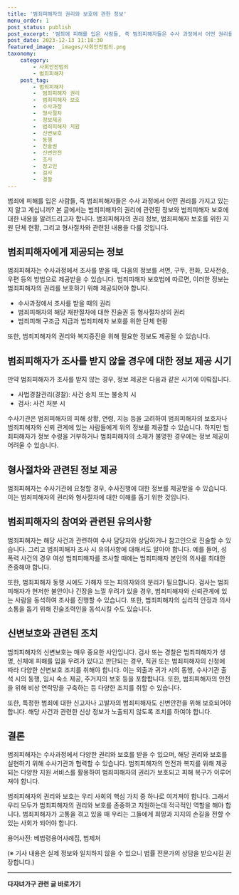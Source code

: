```yaml
---
title: '범죄피해자의 권리와 보호에 관한 정보'
menu_order: 1
post_status: publish
post_excerpt: '범죄에 피해를 입은 사람들, 즉 범죄피해자들은 수사 과정에서 어떤 권리를 가지고 있는지 알고 계십니까  본 글에서는 범죄피해자의 권리에 관련된 정보와 범죄피해자 보호에 대한 내용을 알려드리고자 합니다. 범죄피해자의 권리 정보, 범죄피해자 보호를 위한 지원 단체 현황, 그리고 형사절차와 관련된 내용을 다룰 것입니다.'
post_date: 2023-12-13 11:18:30
featured_image: _images/사회안전범죄.png
taxonomy:
    category:
        - 사회안전범죄
        - 범죄피해자
    post_tag:
        - 범죄피해자
        -  범죄피해자 권리
        -  범죄피해자 보호
        -  수사과정
        -  형사절차
        -  정보제공
        -  범죄피해자 지원
        -  신변보호
        -  동행
        -  진술권
        -  신변안전
        -  조사
        -  참고인
        -  검사
        -  경찰
---
```



범죄에 피해를 입은 사람들, 즉 범죄피해자들은 수사 과정에서 어떤 권리를 가지고 있는지 알고 계십니까? 본 글에서는 범죄피해자의 권리에 관련된 정보와 범죄피해자 보호에 대한 내용을 알려드리고자 합니다. 범죄피해자의 권리 정보, 범죄피해자 보호를 위한 지원 단체 현황, 그리고 형사절차와 관련된 내용을 다룰 것입니다.

## 범죄피해자에게 제공되는 정보

범죄피해자는 수사과정에서 조사를 받을 때, 다음의 정보를 서면, 구두, 전화, 모사전송, 우편 등의 방법으로 제공받을 수 있습니다. 범죄피해자 보호법에 따르면, 이러한 정보는 범죄피해자의 권리를 보호하기 위해 제공되어야 합니다.

- 수사과정에서 조사를 받을 때의 권리
- 범죄피해자의 해당 재판절차에 대한 진술권 등 형사절차상의 권리
- 범죄피해 구조금 지급과 범죄피해자 보호를 위한 단체 현황

또한, 범죄피해자의 권리와 복지증진을 위해 필요한 정보도 제공될 수 있습니다.

## 범죄피해자가 조사를 받지 않을 경우에 대한 정보 제공 시기

만약 범죄피해자가 조사를 받지 않는 경우, 정보 제공은 다음과 같은 시기에 이뤄집니다.

- 사법경찰관리(경찰): 사건 송치 또는 불송치 시
- 검사: 사건 처분 시

수사기관은 범죄피해자의 피해 상황, 연령, 지능 등을 고려하여 범죄피해자의 보호자나 범죄피해자와 신뢰 관계에 있는 사람들에게 위의 정보를 제공할 수 있습니다. 하지만 범죄피해자가 정보 수령을 거부하거나 범죄피해자의 소재가 불명한 경우에는 정보 제공이 어려울 수 있습니다.

## 형사절차와 관련된 정보 제공

범죄피해자는 수사기관에 요청할 경우, 수사진행에 대한 정보를 제공받을 수 있습니다. 이는 범죄피해자의 권리와 형사절차에 대한 이해를 돕기 위한 것입니다.

## 범죄피해자의 참여와 관련된 유의사항

범죄피해자는 해당 사건과 관련하여 수사 담당자와 상담하거나 참고인으로 진술할 수 있습니다. 그리고 범죄피해자 조사 시 유의사항에 대해서도 알아야 합니다. 예를 들어, 성폭력 사건의 경우 여성 범죄피해자를 조사할 때에는 범죄피해자 본인의 의사를 최대한 존중해야 합니다.

또한, 범죄피해자 동행 시에도 가해자 또는 피의자와의 분리가 필요합니다. 검사는 범죄피해자가 현저한 불안이나 긴장을 느낄 우려가 있을 경우, 범죄피해자와 신뢰관계에 있는 사람을 동석하여 조사를 진행할 수 있습니다. 또한, 범죄피해자의 심리적 안정과 의사소통을 돕기 위해 진술조력인을 동석시킬 수도 있습니다.

## 신변보호와 관련된 조치

범죄피해자의 신변보호는 매우 중요한 사안입니다. 검사 또는 경찰은 범죄피해자가 생명, 신체에 피해를 입을 우려가 있다고 판단되는 경우, 직권 또는 범죄피해자의 신청에 따라 다양한 신변보호 조치를 취해야 합니다. 이는 외출과 귀가 시의 동행, 수사기관 출석 시의 동행, 임시 숙소 제공, 주거지의 보호 등을 포함합니다. 또한, 범죄피해자의 안전을 위해 비상 연락망을 구축하는 등 다양한 조치를 취할 수 있습니다.

또한, 특정한 범죄에 대한 신고자나 고발자의 범죄피해자도 신변안전을 위해 보호되어야 합니다. 해당 사건과 관련한 신상 정보가 노출되지 않도록 조치를 하여야 합니다.

## 결론

범죄피해자는 수사과정에서 다양한 권리와 보호를 받을 수 있으며, 해당 권리와 보호를 실현하기 위해 수사기관과 협력할 수 있습니다. 범죄피해자의 안전과 복지를 위해 제공되는 다양한 지원 서비스를 활용하여 범죄피해자의 권리가 보호되고 피해 복구가 이루어져야 합니다.

범죄피해자의 권리와 보호는 우리 사회의 핵심 가치 중 하나로 여겨져야 합니다. 그래서 우리 모두가 범죄피해자의 권리와 보호를 존중하고 지원하는데 적극적인 역할을 해야 합니다. 범죄피해자가 고통을 겪고 있을 때 우리는 그들에게 희망과 지지의 손길을 전할 수 있는 사회가 되어야 합니다.

용어사전: 베법령용어사례집, 법제처

(※ 기사 내용은 실제 정보와 일치하지 않을 수 있으니 법률 전문가의 상담을 받으시길 권장합니다.)

                       
<!-- wp:separator -->
<hr class="wp-block-separator has-alpha-channel-opacity"/>
<!-- /wp:separator -->

<!-- wp:group {"backgroundColor":"base","layout":{"type":"constrained"}} -->
<div class="wp-block-group has-base-background-color has-background"><!-- wp:paragraph {"align":"center","fontSize":"medium"} -->
<p class="has-text-align-center has-large-font-size"><strong>다자녀가구 관련 글 바로가기</strong></p>
<!-- /wp:paragraph -->


<!-- wp:latest-posts
{"categories":[{"id":22700,"count":19,"description":"","link":"https://uknowlaw.com/category/%eb%8b%a4%ec%9e%90%eb%85%80%ea%b0%80%ea%b5%ac/","name":"다자녀가구","slug":"다자녀가구","taxonomy":"category","parent":0,"meta":[],"_links":{"self":[{"href":"https://uknowlaw.com/wp-json/wp/v2/categories/22700"}],"collection":[{"href":"https://uknowlaw.com/wp-json/wp/v2/categories"}],"about":[{"href":"https://uknowlaw.com/wp-json/wp/v2/taxonomies/category"}],"wp:post_type":[{"href":"https://uknowlaw.com/wp-json/wp/v2/posts?categories=22700"}],"curies":[{"name":"wp","href":"https://api.w.org/{rel}","templated":true}]}}],"postsToShow":100,"excerptLength":28,"postLayout":"grid","columns":2,"featuredImageAlign":"left","featuredImageSizeSlug":"large","fontSize":"small"} /--></div>
<!-- /wp:group -->